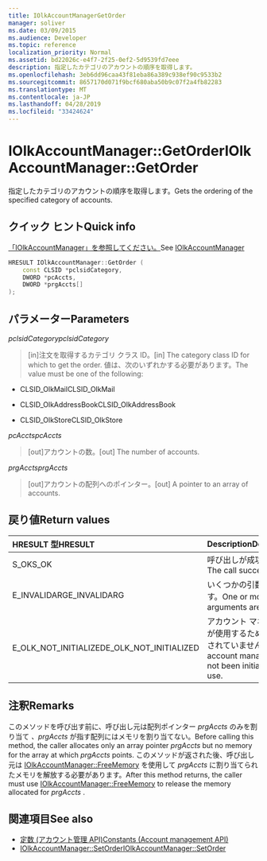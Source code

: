 ```yaml
---
title: IOlkAccountManagerGetOrder
manager: soliver
ms.date: 03/09/2015
ms.audience: Developer
ms.topic: reference
localization_priority: Normal
ms.assetid: bd22026c-e4f7-2f25-0ef2-5d9539fd7eee
description: 指定したカテゴリのアカウントの順序を取得します。
ms.openlocfilehash: 3eb6dd96caa43f81eba86a389c938ef90c9533b2
ms.sourcegitcommit: 8657170d071f9bcf680aba50b9c07f2a4fb82283
ms.translationtype: MT
ms.contentlocale: ja-JP
ms.lasthandoff: 04/28/2019
ms.locfileid: "33424624"
---
```

# <a name="iolkaccountmanagergetorder"></a><span data-ttu-id="3b479-103">IOlkAccountManager::GetOrder</span><span class="sxs-lookup"><span data-stu-id="3b479-103">IOlkAccountManager::GetOrder</span></span>

<span data-ttu-id="3b479-104">指定したカテゴリのアカウントの順序を取得します。</span><span class="sxs-lookup"><span data-stu-id="3b479-104">Gets the ordering of the specified category of accounts.</span></span>
  
## <a name="quick-info"></a><span data-ttu-id="3b479-105">クイック ヒント</span><span class="sxs-lookup"><span data-stu-id="3b479-105">Quick info</span></span>

<span data-ttu-id="3b479-106">[「IOlkAccountManager」を参照してください。](iolkaccountmanager.md)</span><span class="sxs-lookup"><span data-stu-id="3b479-106">See [IOlkAccountManager](iolkaccountmanager.md)</span></span>
  
```cpp
HRESULT IOlkAccountManager::GetOrder (  
    const CLSID *pclsidCategory, 
    DWORD *pcAccts, 
    DWORD *prgAccts[] 
); 
```

## <a name="parameters"></a><span data-ttu-id="3b479-107">パラメーター</span><span class="sxs-lookup"><span data-stu-id="3b479-107">Parameters</span></span>

<span data-ttu-id="3b479-108">_pclsidCategory_</span><span class="sxs-lookup"><span data-stu-id="3b479-108">_pclsidCategory_</span></span>
  
> <span data-ttu-id="3b479-109">[in]注文を取得するカテゴリ クラス ID。</span><span class="sxs-lookup"><span data-stu-id="3b479-109">[in] The category class ID for which to get the order.</span></span> <span data-ttu-id="3b479-110">値は、次のいずれかする必要があります。</span><span class="sxs-lookup"><span data-stu-id="3b479-110">The value must be one of the following:</span></span>
    
   - <span data-ttu-id="3b479-111">CLSID_OlkMail</span><span class="sxs-lookup"><span data-stu-id="3b479-111">CLSID_OlkMail</span></span>
    
   - <span data-ttu-id="3b479-112">CLSID_OlkAddressBook</span><span class="sxs-lookup"><span data-stu-id="3b479-112">CLSID_OlkAddressBook</span></span>
    
   - <span data-ttu-id="3b479-113">CLSID_OlkStore</span><span class="sxs-lookup"><span data-stu-id="3b479-113">CLSID_OlkStore</span></span>
    
<span data-ttu-id="3b479-114">_pcAccts_</span><span class="sxs-lookup"><span data-stu-id="3b479-114">_pcAccts_</span></span>
  
>  <span data-ttu-id="3b479-115">[out]アカウントの数。</span><span class="sxs-lookup"><span data-stu-id="3b479-115">[out] The number of accounts.</span></span> 
    
<span data-ttu-id="3b479-116">_prgAccts_</span><span class="sxs-lookup"><span data-stu-id="3b479-116">_prgAccts_</span></span>
  
> <span data-ttu-id="3b479-117">[out]アカウントの配列へのポインター。</span><span class="sxs-lookup"><span data-stu-id="3b479-117">[out] A pointer to an array of accounts.</span></span>
    
## <a name="return-values"></a><span data-ttu-id="3b479-118">戻り値</span><span class="sxs-lookup"><span data-stu-id="3b479-118">Return values</span></span>

|<span data-ttu-id="3b479-119">**HRESULT 型**</span><span class="sxs-lookup"><span data-stu-id="3b479-119">**HRESULT**</span></span>|<span data-ttu-id="3b479-120">**Description**</span><span class="sxs-lookup"><span data-stu-id="3b479-120">**Description**</span></span>|
|:-----|:-----|
|<span data-ttu-id="3b479-121">S_OK</span><span class="sxs-lookup"><span data-stu-id="3b479-121">S_OK</span></span>  <br/> |<span data-ttu-id="3b479-122">呼び出しが成功しました</span><span class="sxs-lookup"><span data-stu-id="3b479-122">The call succeeded</span></span>  <br/> |
|<span data-ttu-id="3b479-123">E_INVALIDARG</span><span class="sxs-lookup"><span data-stu-id="3b479-123">E_INVALIDARG</span></span>  <br/> |<span data-ttu-id="3b479-124">いくつかの引数は無効です。</span><span class="sxs-lookup"><span data-stu-id="3b479-124">One or more arguments are invalid.</span></span>  <br/> |
|<span data-ttu-id="3b479-125">E_OLK_NOT_INITIALIZED</span><span class="sxs-lookup"><span data-stu-id="3b479-125">E_OLK_NOT_INITIALIZED</span></span>  <br/> |<span data-ttu-id="3b479-126">アカウント マネージャーが使用するために初期化されていません。</span><span class="sxs-lookup"><span data-stu-id="3b479-126">The account manager has not been initialized for use.</span></span>  <br/> |
   
## <a name="remarks"></a><span data-ttu-id="3b479-127">注釈</span><span class="sxs-lookup"><span data-stu-id="3b479-127">Remarks</span></span>

<span data-ttu-id="3b479-128">このメソッドを呼び出す前に、呼び出し元は配列ポインター  *prgAccts*  のみを割り当て  *、prgAccts*  が指す配列にはメモリを割り当てない。</span><span class="sxs-lookup"><span data-stu-id="3b479-128">Before calling this method, the caller allocates only an array pointer  *prgAccts*  but no memory for the array at which  *prgAccts*  points.</span></span> <span data-ttu-id="3b479-129">このメソッドが返された後、呼び出し元は [IOlkAccountManager::FreeMemory](iolkaccountmanager-freememory.md) を使用して  *prgAccts*  に割り当てられたメモリを解放する必要があります。</span><span class="sxs-lookup"><span data-stu-id="3b479-129">After this method returns, the caller must use [IOlkAccountManager::FreeMemory](iolkaccountmanager-freememory.md) to release the memory allocated for  *prgAccts*  .</span></span> 
  
## <a name="see-also"></a><span data-ttu-id="3b479-130">関連項目</span><span class="sxs-lookup"><span data-stu-id="3b479-130">See also</span></span>

- [<span data-ttu-id="3b479-131">定数 (アカウント管理 API)</span><span class="sxs-lookup"><span data-stu-id="3b479-131">Constants (Account management API)</span></span>](constants-account-management-api.md)  
- [<span data-ttu-id="3b479-132">IOlkAccountManager::SetOrder</span><span class="sxs-lookup"><span data-stu-id="3b479-132">IOlkAccountManager::SetOrder</span></span>](iolkaccountmanager-setorder.md)

